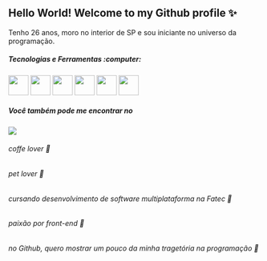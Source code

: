 ## Hello World! Welcome to my Github profile ✨ 

Tenho 26 anos, moro no interior de SP e sou iniciante no universo da programação.

<h5> Tecnologias e Ferramentas :computer: </h5>

  <div style="display: inline">
    <img width='40' height='40' src="https://cdn.jsdelivr.net/gh/devicons/devicon@latest/icons/java/java-original-wordmark.svg" />
    <img width='40' height='40' src="https://cdn.jsdelivr.net/gh/devicons/devicon@latest/icons/javascript/javascript-original.svg" />
    <img width='40' height='40' src="https://cdn.jsdelivr.net/gh/devicons/devicon@latest/icons/css3/css3-original-wordmark.svg" />
    <img width='40' height='40' src="https://cdn.jsdelivr.net/gh/devicons/devicon@latest/icons/html5/html5-original.svg" />
    <img width='40' height='40' src="https://cdn.jsdelivr.net/gh/devicons/devicon@latest/icons/cplusplus/cplusplus-original.svg" />
    <img width='40' height='40' src="https://cdn.jsdelivr.net/gh/devicons/devicon@latest/icons/mysql/mysql-plain-wordmark.svg" />
          
  </div>
  <h5>Você também pode me encontrar no</h5>
  <a  target="_blank" href="https://www.linkedin.com/in/beatriz-martins-10343713b/"><img src="https://img.shields.io/badge/linkedin-%230077B5.svg?style=for-the-badge&logo=linkedin&logoColor=white"/></a>

   <h6>coffe lover 💜</h6>
   <h6>pet lover 🐶</h6>
   <h6>cursando desenvolvimento de software multiplataforma na Fatec 📘</h6>
   <h6>paixão por front-end 💜</h6>
   <h6>no Github, quero mostrar um pouco da minha tragetória na programação 🚀 </h6>


         


          
